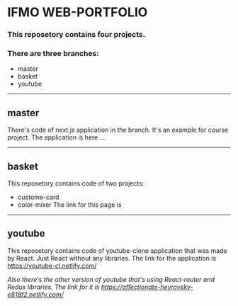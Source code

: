 # IFMO WEB-PORTFOLIO
### This reposetory contains four projects.
### There are three branches:
* master
* basket
* youtube
---
master 
---

There's code of next.js application in the branch. It's an example for course project.
The application is here ...

---
basket
---
This reposetory contains code of two projects:
* custome-card
* color-mixer
The link for this page is 

---
youtube
---
This reposetory contains code of youtube-clone application that was made by React. Just React without any libraries.
The link for the application is https://youtube-cl.netlify.com/



*Also there's the other version of youtube that's using React-router and Redux libraries. The link for it is https://affectionate-heyrovsky-e818f2.netlify.com/*

